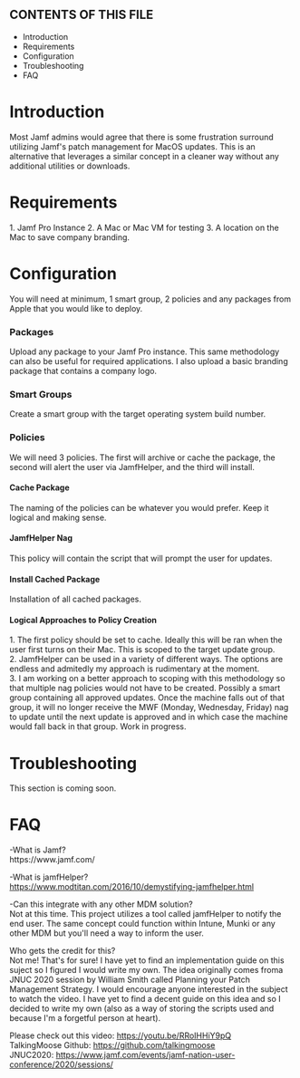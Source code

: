 CONTENTS OF THIS FILE
---------------------

 * Introduction
 * Requirements
 * Configuration
 * Troubleshooting
 * FAQ
 
 <H1>Introduction</H1>
Most Jamf admins would agree that there is some frustration surround utilizing Jamf's patch management for MacOS updates. This is an alternative that leverages a similar concept in a cleaner way without any additional utilities or downloads.
 
<H1>Requirements</h1>
1. Jamf Pro Instance
2. A Mac or Mac VM for testing
3. A location on the Mac to save company branding.

<H1>Configuration</H1>
You will need at minimum, 1 smart group, 2 policies and any packages from Apple that you would like to deploy.

<h3>Packages</h3>
Upload any package to your Jamf Pro instance. This same methodology can also be useful for required applications. I also upload a basic branding package that contains a company logo.

<H3>Smart Groups</H3>
Create a smart group with the target operating system build number. 

<H3>Policies</H3>
We will need 3 policies. The first will archive or cache the package, the second will alert the user via JamfHelper, and the third will install.

<h4>Cache Package</h4>
The naming of the policies can be whatever you would prefer. Keep it logical and making sense.

<h4>JamfHelper Nag</h4>
This policy will contain the script that will prompt the user for updates.

<h4>Install Cached Package</h4>
Installation of all cached packages.

<h4>Logical Approaches to Policy Creation</h4>
  1. The first policy should be set to cache. Ideally this will be ran when the user first turns on their Mac. This is scoped to the target update group.<br>
  2. JamfHelper can be used in a variety of different ways. The options are endless and admitedly my approach is rudimentary at the moment. <br>
  3. I am working on a better approach to scoping with this methodology so that multiple nag policies would not have to be created. Possibly a smart group containing all approved updates. Once the machine falls out of that group, it will no longer receive the MWF (Monday, Wednesday, Friday) nag to update until the next update is approved and in which case the machine would fall back in that group. Work in progress. 
  
<h1>Troubleshooting</H1>
This section is coming soon.


<H1>FAQ</H1>
-What is Jamf?<br>
https://www.jamf.com/

-What is jamfHelper?<br>
https://www.modtitan.com/2016/10/demystifying-jamfhelper.html

-Can this integrate with any other MDM solution?<br>
Not at this time. This project utilizes a tool called jamfHelper to notify the end user. The same concept could function within Intune, Munki or any other MDM but you'll need a way to inform the user.

Who gets the credit for this?<br>
Not me! That's for sure! I have yet to find an implementation guide on this suject so I figured I would write my own. The idea originally comes froma JNUC 2020 session by William Smith called Planning your Patch Management Strategy. I would encourage anyone interested in the subject to watch the video. I have yet to find a decent guide on this idea and so I decided to write my own (also as a way of storing the scripts used and because I'm a forgetful person at heart).

Please check out this video: https://youtu.be/RRoIHHiY9pQ<br>
TalkingMoose Github: https://github.com/talkingmoose<br>
JNUC2020: https://www.jamf.com/events/jamf-nation-user-conference/2020/sessions/
